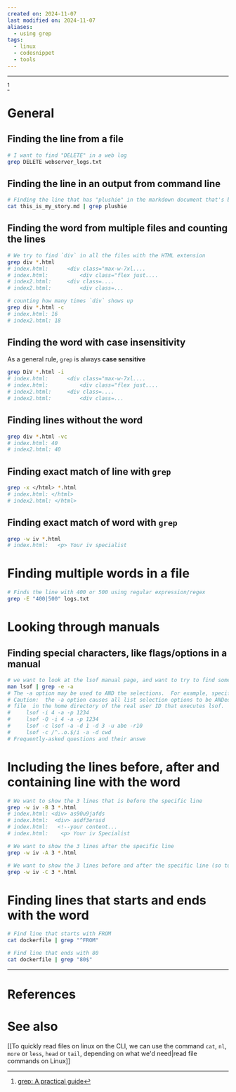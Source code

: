 ```yaml
---
created on: 2024-11-07
last modified on: 2024-11-07
aliases:
  - using grep
tags:
  - linux
  - codesnippet
  - tools
---
```


---
[^1]
# General
## Finding the line from a file
```sh
# I want to find "DELETE" in a web log
grep DELETE webserver_logs.txt
```
## Finding the line in an output from command line
```sh
# Finding the line that has "plushie" in the markdown document that's being read with `cat`
cat this_is_my_story.md | grep plushie
```
## Finding the word from multiple files and counting the lines
```sh
# We try to find `div` in all the files with the HTML extension
grep div *.html
# index.html:      <div class="max-w-7xl....
# index.html:          <div class="flex just....
# index2.html:     <div class=....
# index2.html:         <div class=...

# counting how many times `div` shows up
grep div *.html -c
# index.html: 16
# index2.html: 18
```
## Finding the word with case insensitivity
As a general rule, `grep` is always **case sensitive**
```sh
grep DiV *.html -i
# index.html:      <div class="max-w-7xl....
# index.html:          <div class="flex just....
# index2.html:     <div class=....
# index2.html:         <div class=...
```
## Finding lines **without** the word
```sh
grep div *.html -vc
# index.html: 40
# index2.html: 40
```
## Finding exact match of line with `grep`
```sh
grep -x </html> *.html
# index.html: </html>
# index2.html: </html>
```
## Finding exact match of word with `grep`
```sh
grep -w iv *.html
# index.html:   <p> Your iv specialist
```

# Finding multiple words in a file
```sh
# Finds the line with 400 or 500 using regular expression/regex
grep -E "400|500" logs.txt
```
# Looking through manuals
## Finding special characters, like flags/options in a manual
```sh
# we want to look at the lsof manual page, and want to try to find something with the `-a` flag
man lsof | grep -e -a
# The -a option may be used to AND the selections.  For example, specifying -a, -U, and -ufoo produces a listing
# Caution:  the -a option causes all list selection options to be ANDed; it can't be used to cause ANDing of se‐
# file  in the home directory of the real user ID that executes lsof.  (The list-all-open-files and device cache
# 	  lsof -i 4 -a -p 1234
# 	  lsof -Q -i 4 -a -p 1234
# 	  lsof -c lsof -a -d 1 -d 3 -u abe -r10
# 	  lsof -c /^..o.$/i -a -d cwd
# Frequently-asked questions and their answe
```
# Including the lines before, after and containing line with the word
```sh
# We want to show the 3 lines that is before the specific line
grep -w iv -B 3 *.html
# index.html: <div> as90u9jafds
# index.html:  <div> asdf3erasd
# index.html:   <!--your content...
# index.html:    <p> Your iv Specialist

# We want to show the 3 lines after the specific line
grep -w iv -A 3 *.html

# We want to show the 3 lines before and after the specific line (so total 7 lines shown)
grep -w iv -C 3 *.html
```
# Finding lines that starts and ends with the word
```sh
# Find line that starts with FROM
cat dockerfile | grep "^FROM"

# Find line that ends with 80
cat dockerfile | grep "80$"
```

---
# References
[^1]: [grep: A practical guide](https://www.youtube.com/watch?v=crFZOrqlqao)
# See also
[[To quickly read files on linux on the CLI, we can use the command `cat`, `nl`, `more` or `less`, `head` or `tail`, depending on what we'd need|read file commands on Linux]]
